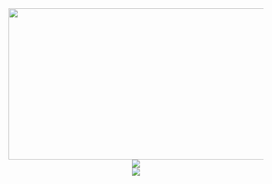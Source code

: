 <div align="center">
  <img height="300" width="600" src="https://user-images.githubusercontent.com/74038190/225813708-98b745f2-7d22-48cf-9150-083f1b00d6c9.gif"  />
  <br>
  <div align="center">
  <img src="https://readme-typing-svg.herokuapp.com?color=blue&lines=Привет,+Я+Владимир">
  <br>
  <img src="https://readme-typing-svg.herokuapp.com?color=blue&lines=FRONTEND+Разработчик">
    <div/>
</div>

